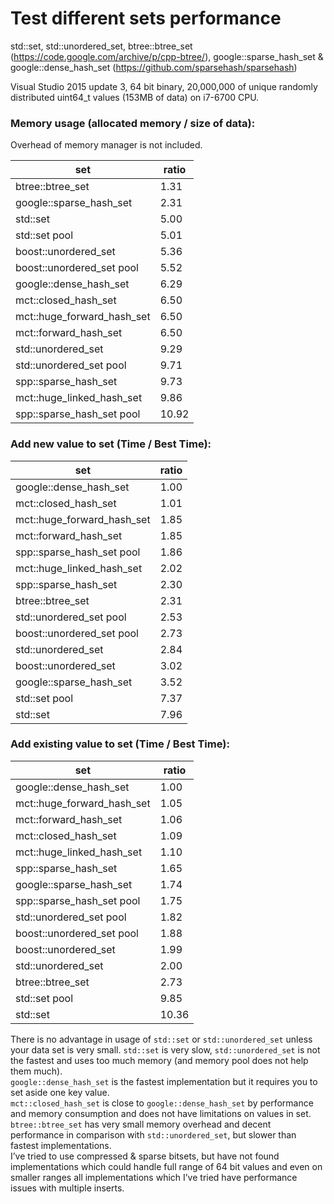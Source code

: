 # Test different sets performance
std::set, std::unordered_set, btree::btree_set (https://code.google.com/archive/p/cpp-btree/), google::sparse_hash_set & google::dense_hash_set (https://github.com/sparsehash/sparsehash)

Visual Studio 2015 update 3, 64 bit binary, 20,000,000 of unique randomly distributed uint64_t values (153MB of data) on i7-6700 CPU.

### Memory usage (allocated memory / size of data):
Overhead of memory manager is not included.

set | ratio
--- | ---
btree::btree_set | 1.31
google::sparse_hash_set | 2.31
std::set | 5.00
std::set pool | 5.01
boost::unordered_set | 5.36
boost::unordered_set pool | 5.52
google::dense_hash_set | 6.29
mct::closed_hash_set | 6.50
mct::huge_forward_hash_set | 6.50
mct::forward_hash_set | 6.50
std::unordered_set | 9.29
std::unordered_set pool | 9.71
spp::sparse_hash_set | 9.73
mct::huge_linked_hash_set | 9.86
spp::sparse_hash_set pool | 10.92

### Add new value to set (Time / Best Time):
set | ratio
--- | ---
google::dense_hash_set | 1.00
mct::closed_hash_set | 1.01
mct::huge_forward_hash_set | 1.85
mct::forward_hash_set | 1.85
spp::sparse_hash_set pool | 1.86
mct::huge_linked_hash_set | 2.02
spp::sparse_hash_set | 2.30
btree::btree_set | 2.31
std::unordered_set pool | 2.53
boost::unordered_set pool | 2.73
std::unordered_set | 2.84
boost::unordered_set | 3.02
google::sparse_hash_set | 3.52
std::set pool | 7.37
std::set | 7.96

### Add existing value to set (Time / Best Time):
set | ratio
--- | ---
google::dense_hash_set | 1.00
mct::huge_forward_hash_set | 1.05
mct::forward_hash_set | 1.06
mct::closed_hash_set | 1.09
mct::huge_linked_hash_set | 1.10
spp::sparse_hash_set | 1.65
google::sparse_hash_set | 1.74
spp::sparse_hash_set pool | 1.75
std::unordered_set pool | 1.82
boost::unordered_set pool | 1.88
boost::unordered_set | 1.99
std::unordered_set | 2.00
btree::btree_set | 2.73
std::set pool | 9.85
std::set | 10.36

There is no advantage in usage of `std::set` or `std::unordered_set` unless your data set is very small. `std::set` is very slow, `std::unordered_set` is not the fastest and uses too much memory (and memory pool does not help them much).<BR>
`google::dense_hash_set` is the fastest implementation but it requires you to set aside one key value.<BR>
`mct::closed_hash_set` is close to `google::dense_hash_set` by performance and memory consumption and does not have limitations on values in set.<BR>
`btree::btree_set` has very small memory overhead and decent performance in comparison with `std::unordered_set`, but slower than fastest implementations.<BR>
I’ve tried to use compressed & sparse bitsets, but have not found implementations which could handle full range of 64 bit values and even on smaller ranges all implementations which I’ve tried have performance issues with multiple inserts.
